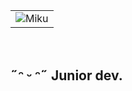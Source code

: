 |       |
|:-----:|
| ![Miku](https://github.com/user-attachments/assets/c4e31cf9-595d-4eee-b8c7-57e8a18437ee) |

⠀
## ˶ᵔ ᵕ ᵔ˶ Junior dev.
<!--
**caramelin-n/caramelin-n** is a ✨ _special_ ✨ repository because its `README.md` (this file) appears on your GitHub profile.

Here are some ideas to get you started:

- 🔭 I’m currently working on ...
- 🌱 I’m currently learning ...
- 👯 I’m looking to collaborate on ...
- 🤔 I’m looking for help with ...
- 💬 Ask me about ...
- 📫 How to reach me: ...
- 😄 Pronouns: ...
- ⚡ Fun fact: ...
-->
